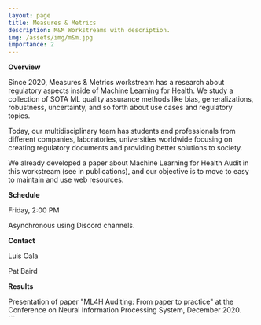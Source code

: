```yaml
---
layout: page
title: Measures & Metrics
description: M&M Workstreams with description.
img: /assets/img/m&m.jpg
importance: 2
---
```


**Overview**

Since 2020, Measures & Metrics workstream has a research about regulatory aspects inside of Machine Learning for Health. We study a collection of SOTA ML quality assurance methods like bias, generalizations, robustness, uncertainty, and so forth about use cases and regulatory topics.

Today, our multidisciplinary team has students and professionals from different companies, laboratories, universities worldwide focusing on creating regulatory documents and providing better solutions to society.

We already developed a paper about Machine Learning for Health Audit in this workstream (see in publications), and our objective is to move to easy to maintain and use web resources.

**Schedule**

Friday, 2:00 PM

Asynchronous using Discord channels.

**Contact**

Luis Oala

Pat Baird

**Results**
<div class="row">
    <div class="col-sm mt-3 mt-md-0">
        <img class="img-fluid rounded z-depth-1" src="{{ '/assets/img/luis.jpg' | relative_url }}" alt="" title="Presentation of paper ML4H Auditing: From paper to practice at the Conference on Neural Information Processing System, December 2020"
"/>
    </div>
    <div class="col-sm mt-3 mt-md-0">
        <img class="img-fluid rounded z-depth-1" src="{{ '/assets/img/3.jpg' | relative_url }}" alt="" title="example image"/>
    </div>
    <div class="col-sm mt-3 mt-md-0">
        <img class="img-fluid rounded z-depth-1" src="{{ '/assets/img/5.jpg' | relative_url }}" alt="" title="example image"/>
    </div>
</div>
<div class="caption">
    Presentation of paper "ML4H Auditing: From paper to practice" at the Conference on Neural Information Processing System, December 2020.
</div>
```
